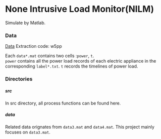 # None Intrusive Load Monitor(NILM)

Simulate by Matlab. 



### Data
[Data](https://pan.baidu.com/s/1np7DkpZlunC5AQ707hPOLw) Extraction code: w5pp 

Each `data*.mat` contains two cells :`power`, `t`.  
`power` contains all the power load records of each electric appliance in the corresponding `label*.txt`. `t` records the timelines of power load.  

### Directories  
##### src

In src directory, all process functions can be found here.

##### data

Related data orignates from `data3.mat` and `data4.mat`. This project mainly focuses on `data3.mat`.




